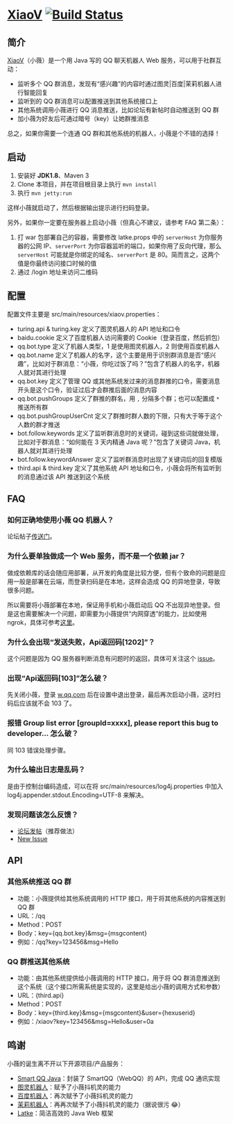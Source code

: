 # [XiaoV](https://github.com/b3log/xiaov) [![Build Status](https://img.shields.io/travis/b3log/xiaov.svg?style=flat)](https://travis-ci.org/b3log/xiaov)

## 简介

[XiaoV](https://github.com/b3log/xiaov)（小薇）是一个用 Java 写的 QQ 聊天机器人 Web 服务，可以用于社群互动：

* 监听多个 QQ 群消息，发现有“感兴趣”的内容时通过图灵|百度|茉莉机器人进行智能回复
* 监听到的 QQ 群消息可以配置推送到其他系统接口上
* 其他系统调用小薇进行 QQ 消息推送，比如论坛有新帖时自动推送到 QQ 群
* 加小薇为好友后可通过暗号（key）让她群推消息

总之，如果你需要一个连通 QQ 群和其他系统的机器人，小薇是个不错的选择！

## 启动

1. 安装好 **JDK1.8**、Maven 3
2. Clone 本项目，并在项目根目录上执行 `mvn install`
3. 执行 `mvn jetty:run`

这样小薇就启动了，然后根据输出提示进行扫码登录。

另外，如果你一定要在服务器上启动小薇（但真心不建议，请参考 FAQ 第二条）：

1. 打 war 包部署自己的容器，需要修改 latke.props 中的 `serverHost` 为你服务器的公网 IP、`serverPort` 为你容器监听的端口，如果你用了反向代理，那么 `serverHost` 可能就是你绑定的域名、`serverPort` 是 80。简而言之，这两个值是你最终访问接口时候的值
2. 通过 /login 地址来访问二维码

## 配置

配置文件主要是 src/main/resources/xiaov.properties：

* turing.api & turing.key 定义了图灵机器人的 API 地址和口令
* baidu.cookie 定义了百度机器人访问需要的 Cookie（登录百度，然后抓包）
* qq.bot.type 定义了机器人类型，1 是使用图灵机器人，2 则使用百度机器人
* qq.bot.name 定义了机器人的名字，这个主要是用于识别群消息是否“感兴趣”，比如对于群消息：“小薇，你吃过饭了吗？”包含了机器人的名字，机器人就对其进行处理
* qq.bot.key 定义了管理 QQ 或其他系统发过来的消息群推的口令，需要消息开头是这个口令，验证过后才会群推后面的消息内容
* qq.bot.pushGroups 定义了群推的群名，用 `,` 分隔多个群；也可以配置成 `*` 推送所有群
* qq.bot.pushGroupUserCnt 定义了群推时群人数的下限，只有大于等于这个人数的群才推送
* bot.follow.keywords 定义了监听群消息时的关键词，碰到这些词就做处理，比如对于群消息：“如何能在 3 天内精通 Java 呢？”包含了关键词 Java，机器人就对其进行处理
* bot.follow.keywordAnswer 定义了监听群消息时出现了关键词后的回复模版
* third.api & third.key 定义了其他系统 API 地址和口令，小薇会将所有监听到的消息通过该 API 推送到这个系统

## FAQ

### 如何正确地使用小薇 QQ 机器人？

论坛帖子[传送门](https://hacpai.com/article/1467011936362)。

### 为什么要单独做成一个 Web 服务，而不是一个依赖 jar？
 
做成依赖库的话会随应用部署，从开发的角度是比较方便，但有个致命的问题是应用一般是部署在云端，而登录扫码是在本地，这样会造成 QQ 的异地登录，导致很多问题。

所以需要将小薇部署在本地，保证用手机和小薇启动后 QQ 不出现异地登录。但是这也需要解决一个问题，即需要为小薇提供“内网穿透”的能力，比如使用 ngrok，具体可参考[这里](https://hacpai.com/article/1458787368338)。

### 为什么会出现“发送失败，Api返回码[1202]”？

这个问题是因为 QQ 服务器判断消息有问题时的返回，具体可关注这个 [issue](https://github.com/ScienJus/smartqq/issues/11)。

### 出现“Api返回码[103]”怎么破？

先关闭小薇，登录 [w.qq.com](http://w.qq.com) 后在设置中退出登录，最后再次启动小薇，这时扫码后应该就不会 103 了。

### 报错 Group list error [groupId=xxxx], please report this bug to developer... 怎么破？

同 103 错误处理步骤。

### 为什么输出日志是乱码？

是由于控制台编码造成，可以在将 src/main/resources/log4j.properties 中加入 log4j.appender.stdout.Encoding=UTF-8 来解决。

### 发现问题该怎么反馈？

* [论坛发帖](https://hacpai.com/tag/xiaov)（推荐做法）
* [New Issue](https://github.com/b3log/xiaov/issues/new) 

## API

### 其他系统推送 QQ 群

* 功能：小薇提供给其他系统调用的 HTTP 接口，用于将其他系统的内容推送到 QQ 群
* URL：/qq
* Method：POST
* Body：key={qq.bot.key}&msg={msgcontent}
* 例如：/qq?key=123456&msg=Hello

### QQ 群推送其他系统

* 功能：由其他系统提供给小薇调用的 HTTP 接口，用于将 QQ 群消息推送到这个系统（这个接口所需系统是实现的，这里是给出小薇的调用方式和参数）
* URL：{third.api}
* Method：POST
* Body：key={third.key}&msg={msgcontent}&user={hexuserid}
* 例如：/xiaov?key=123456&msg=Hello&user=0a

## 鸣谢

小薇的诞生离不开以下开源项目/产品服务：

* [Smart QQ Java](https://github.com/ScienJus/smartqq)：封装了 SmartQQ（WebQQ）的 API，完成 QQ 通讯实现
* [图灵机器人](http://www.tuling123.com)：赋予了小薇抖机灵的能力
* [百度机器人](https://baidu.com)：再次赋予了小薇抖机灵的能力
* [茉莉机器人](http://www.itpk.cn)：再再次赋予了小薇抖机灵的能力（据说很污 :joy:）
* [Latke](https://github.com/b3log/latke)：简洁高效的 Java Web 框架 
